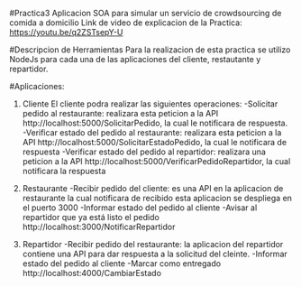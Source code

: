 #Practica3
Aplicacion SOA para simular  un servicio de crowdsourcing de comida a domicilio
Link de video de explicacion de la Practica:  https://youtu.be/q2ZSTsepY-U

#Descripcion de Herramientas
Para la realizacion de esta practica se utilizo NodeJs para cada una de las aplicaciones del cliente, restautante y repartidor.

#Aplicaciones:
1. Cliente
El cliente podra realizar las siguientes operaciones:
-Solicitar pedido al restaurante: realizara esta peticion a la API http://localhost:5000/SolicitarPedido, la cual le notificara de respuesta.
-Verificar estado del pedido al restaurante: realizara esta peticion a la API http://localhost:5000/SolicitarEstadoPedido, la cual le notificara de respuesta
-Verificar estado del pedido al repartidor: realizara una peticion a la API
http://localhost:5000/VerificarPedidoRepartidor, la cual notificara la respuesta

2. Restaurante
-Recibir pedido del cliente: es una API en la aplicacion de restaurante la cual notificara  de recibido esta aplicacion se despliega en el puerto 3000
-Informar estado del pedido al cliente
-Avisar al repartidor que ya está listo el pedido
http://localhost:3000/NotificarRepartidor

3. Repartidor
-Recibir pedido del restaurante: la aplicacion del repartidor contiene una API para dar respuesta a la solicitud del cleinte.
-Informar estado del pedido al cliente
-Marcar como entregado
http://localhost:4000/CambiarEstado
